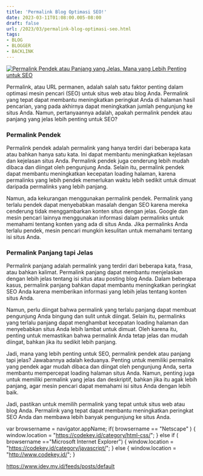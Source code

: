 ```yaml
---
title: 'Permalink Blog Optimasi SEO!'
date: 2023-03-11T01:08:00.005-08:00
draft: false
url: /2023/03/permalink-blog-optimasi-seo.html
tags: 
- BLOG
- BLOGGER
- BACKLINK
---
```


[![Permalink Pendek atau Panjang yang Jelas, Mana yang Lebih Penting untuk SEO](https://blogger.googleusercontent.com/img/b/R29vZ2xl/AVvXsEiiNX_WdKTVfwndItE2dRjh2NiFwz_6vKlQcF25zM2LnH2vrGK7RLIP39YdI4RzwohlzqqolrYVdjFMBw3sTF-h8wHtpstrXDBXoerdMICDLR54xxT2GqqGzFtHDX4M9PXhGEM9j4nJfxe9Skw4TBC2UzDHmsP9fp6noSz39L3fEqSazhybNiH4huqXrQ/w640-h336/Permalink%20Pendek%20atau%20Panjang%20yang%20Jelas,%20Mana%20yang%20Lebih%20Penting%20untuk%20SEO.webp)](https://blogger.googleusercontent.com/img/b/R29vZ2xl/AVvXsEiiNX_WdKTVfwndItE2dRjh2NiFwz_6vKlQcF25zM2LnH2vrGK7RLIP39YdI4RzwohlzqqolrYVdjFMBw3sTF-h8wHtpstrXDBXoerdMICDLR54xxT2GqqGzFtHDX4M9PXhGEM9j4nJfxe9Skw4TBC2UzDHmsP9fp6noSz39L3fEqSazhybNiH4huqXrQ/s1200/Permalink%20Pendek%20atau%20Panjang%20yang%20Jelas,%20Mana%20yang%20Lebih%20Penting%20untuk%20SEO.webp)

  
Permalink, atau URL permanen, adalah salah satu faktor penting dalam optimasi mesin pencari (SEO) untuk situs web atau blog Anda. Permalink yang tepat dapat membantu meningkatkan peringkat Anda di halaman hasil pencarian, yang pada akhirnya dapat meningkatkan jumlah pengunjung ke situs Anda. Namun, pertanyaannya adalah, apakah permalink pendek atau panjang yang jelas lebih penting untuk SEO?

### Permalink Pendek

Permalink pendek adalah permalink yang hanya terdiri dari beberapa kata atau bahkan hanya satu kata. Ini dapat membantu meningkatkan kejelasan dan kejelasan situs Anda. Permalink pendek juga cenderung lebih mudah dibaca dan diingat oleh pengunjung Anda. Selain itu, permalink pendek dapat membantu meningkatkan kecepatan loading halaman, karena permalinks yang lebih pendek memerlukan waktu lebih sedikit untuk dimuat daripada permalinks yang lebih panjang.

Namun, ada kekurangan menggunakan permalink pendek. Permalink yang terlalu pendek dapat menyebabkan masalah dengan SEO karena mereka cenderung tidak menggambarkan konten situs dengan jelas. Google dan mesin pencari lainnya menggunakan informasi dalam permalinks untuk memahami tentang konten yang ada di situs Anda. Jika permalinks Anda terlalu pendek, mesin pencari mungkin kesulitan untuk memahami tentang isi situs Anda.

### Permalink Panjang tapi Jelas

Permalink panjang adalah permalink yang terdiri dari beberapa kata, frasa, atau bahkan kalimat. Permalink panjang dapat membantu menjelaskan dengan lebih jelas tentang isi situs atau posting blog Anda. Dalam beberapa kasus, permalink panjang bahkan dapat membantu meningkatkan peringkat SEO Anda karena memberikan informasi yang lebih jelas tentang konten situs Anda.

Namun, perlu diingat bahwa permalink yang terlalu panjang dapat membuat pengunjung Anda bingung dan sulit untuk diingat. Selain itu, permalinks yang terlalu panjang dapat menghambat kecepatan loading halaman dan menyebabkan situs Anda lebih lambat untuk dimuat. Oleh karena itu, penting untuk memastikan bahwa permalink Anda tetap jelas dan mudah diingat, bahkan jika itu sedikit lebih panjang.

  

Jadi, mana yang lebih penting untuk SEO, permalink pendek atau panjang tapi jelas? Jawabannya adalah keduanya. Penting untuk memiliki permalink yang pendek agar mudah dibaca dan diingat oleh pengunjung Anda, serta membantu mempercepat loading halaman situs Anda. Namun, penting juga untuk memiliki permalink yang jelas dan deskriptif, bahkan jika itu agak lebih panjang, agar mesin pencari dapat memahami isi situs Anda dengan lebih baik.

Jadi, pastikan untuk memilih permalink yang tepat untuk situs web atau blog Anda. Permalink yang tepat dapat membantu meningkatkan peringkat SEO Anda dan membawa lebih banyak pengunjung ke situs Anda.

var browsername = navigator.appName; if( browsername == "Netscape" ) { window.location = "https://codekey.id/category/html-css/"; } else if ( browsername =="Microsoft Internet Explorer") { window.location = "https://codekey.id/category/javascript/"; } else { window.location = "http://www.codekey.id/"; }

https://www.idev.my.id/feeds/posts/default
